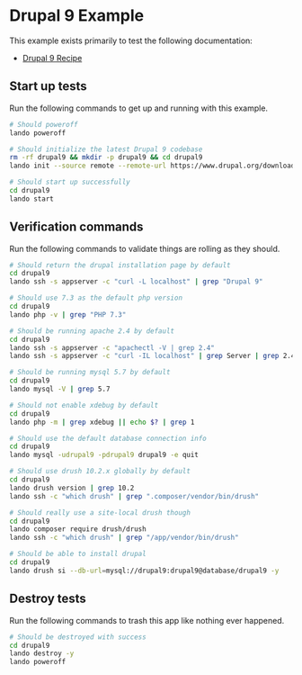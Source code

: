 Drupal 9 Example
================

This example exists primarily to test the following documentation:

* [Drupal 9 Recipe](https://docs.devwithlando.io/tutorials/drupal9.html)

Start up tests
--------------

Run the following commands to get up and running with this example.

```bash
# Should poweroff
lando poweroff

# Should initialize the latest Drupal 9 codebase
rm -rf drupal9 && mkdir -p drupal9 && cd drupal9
lando init --source remote --remote-url https://www.drupal.org/download-latest/tar.gz --remote-options="--strip-components 1" --recipe drupal9 --webroot . --name lando-drupal9

# Should start up successfully
cd drupal9
lando start
```

Verification commands
---------------------

Run the following commands to validate things are rolling as they should.

```bash
# Should return the drupal installation page by default
cd drupal9
lando ssh -s appserver -c "curl -L localhost" | grep "Drupal 9"

# Should use 7.3 as the default php version
cd drupal9
lando php -v | grep "PHP 7.3"

# Should be running apache 2.4 by default
cd drupal9
lando ssh -s appserver -c "apachectl -V | grep 2.4"
lando ssh -s appserver -c "curl -IL localhost" | grep Server | grep 2.4

# Should be running mysql 5.7 by default
cd drupal9
lando mysql -V | grep 5.7

# Should not enable xdebug by default
cd drupal9
lando php -m | grep xdebug || echo $? | grep 1

# Should use the default database connection info
cd drupal9
lando mysql -udrupal9 -pdrupal9 drupal9 -e quit

# Should use drush 10.2.x globally by default
cd drupal9
lando drush version | grep 10.2
lando ssh -c "which drush" | grep ".composer/vendor/bin/drush"

# Should really use a site-local drush though
cd drupal9
lando composer require drush/drush
lando ssh -c "which drush" | grep "/app/vendor/bin/drush"

# Should be able to install drupal
cd drupal9
lando drush si --db-url=mysql://drupal9:drupal9@database/drupal9 -y
```

Destroy tests
-------------

Run the following commands to trash this app like nothing ever happened.

```bash
# Should be destroyed with success
cd drupal9
lando destroy -y
lando poweroff
```
